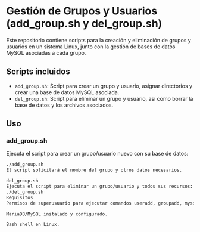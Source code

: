 # Gestión de Grupos y Usuarios (add_group.sh y del_group.sh)

Este repositorio contiene scripts para la creación y eliminación de grupos y usuarios en un sistema Linux, junto con la gestión de bases de datos MySQL asociadas a cada grupo.

## Scripts incluidos

- `add_group.sh`: Script para crear un grupo y usuario, asignar directorios y crear una base de datos MySQL asociada.
- `del_group.sh`: Script para eliminar un grupo y usuario, así como borrar la base de datos y los archivos asociados.

## Uso

### add_group.sh

Ejecuta el script para crear un grupo/usuario nuevo con su base de datos:

```bash
./add_group.sh
El script solicitará el nombre del grupo y otros datos necesarios.

del_group.sh
Ejecuta el script para eliminar un grupo/usuario y todos sus recursos:
./del_group.sh
Requisitos
Permisos de superusuario para ejecutar comandos useradd, groupadd, mysql, etc.

MariaDB/MySQL instalado y configurado.

Bash shell en Linux.
